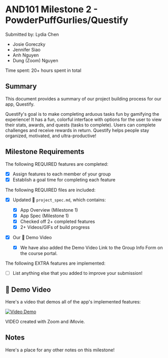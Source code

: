<!-- (This is a comment) INSTRUCTIONS: Go through this page and fill out any **bolded** entries with their correct values.-->

# AND101 Milestone 2 - **PowderPuffGurlies/Questify**

Submitted by:
Lydia Chen

- Josie Goreczky
- Jennifer Siao
- Anh Nguyen
- Dung (Zoom) Nguyen

Time spent: 20+ hours spent in total

## Summary

This document provides a summary of our project building process for our app, Questify.

Questify's goal is to make completing arduous tasks fun by gamifying the experience! It has a fun, colorful interface with options for the user to view their stats, awards, and quests (tasks to complete). Users can complete challenges and receive rewards in return. Questify helps people stay organized, motivated, and ultra-productive!

## Milestone Requirements

<!-- Please be sure to change the [ ] to [x] for any features you completed.  If a feature is not checked [x], you might miss the points for that item! -->

The following REQUIRED features are completed:

- [x] Assign features to each member of your group
- [x] Establish a goal time for completing each feature

The following REQUIRED files are included:

- [x] Updated 📄 `project_spec.md`, which contains:

  - [x] App Overview (Milestone 1)
  - [x] App Spec (Milestone 1)
  - [x] Checked off 2+ completed features
  - [x] 2+ Videos/GIFs of build progress

- [x] Our 🎥 Demo Video
  - [x] We have also added the Demo Video Link to the Group Info Form on the course portal.

The following EXTRA features are implemented:

- [ ] List anything else that you added to improve your submission!

## 🎥 Demo Video

Here's a video that demos all of the app's implemented features:

[![Video Demo](https://img.youtube.com/vi/pM6Qb7tYvU4/0.jpg)](https://www.youtube.com/watch?v=pM6Qb7tYvU4)

<!-- <video src='https://youtu.be/pM6Qb7tYvU4' title='Video Demo' width='50%' alt='Video Demo' /> -->

VIDEO created with Zoom and iMovie.

## Notes

Here's a place for any other notes on this milestone!
